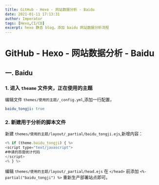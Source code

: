 ```yaml
---
title: GitHub - Hexo - 网站数据分析 - Baidu
date: 2021-01-11 17:13:31
author: Imperator
tags: [Hexo,CI/CD]
excerpt: hexo 静态 blog，添加 baidu 网站数据分析流程
---
```


# GitHub - Hexo - 网站数据分析 - Baidu

## 一. Baidu

### 1. 进入 `theame` 文件夹，正在使用的主题

编辑文件 `themes/使用的主题/_config.yml`,添加一行配置，

```yml
baidu_tongji: true
```

### 2. 新建用于分析的脚本文件

新建 `themes/使用的主题/layout/_partial/baidu_tongji.ejs`,新增内容：

```js
<% if (theme.baidu_tongji) { %>
<script type="text/javascript">
#申请的百度统计代码
</script>
<% } %>
```

编辑 `themes/使用的主题/layout/_partial/head.ejs` 在 `</head>` 前添加 `<%- partial("baidu_tongji") %>` 重新生产部署站点即可。
